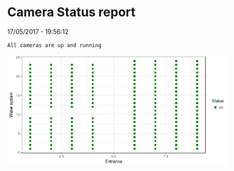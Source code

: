Camera Status report
================
17/05/2017 - 19:56:12

    All cameras are up and running

![](camreport_files/figure-markdown_github/unnamed-chunk-2-1.png)
